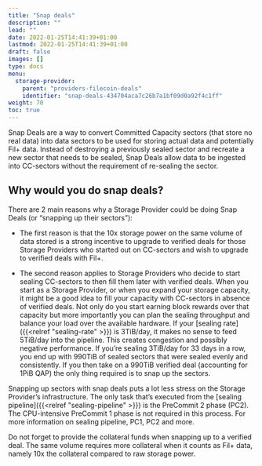 ```yaml
---
title: "Snap deals"
description: ""
lead: ""
date: 2022-01-25T14:41:39+01:00
lastmod: 2022-01-25T14:41:39+01:00
draft: false
images: []
type: docs
menu:
  storage-provider:
    parent: "providers-filecoin-deals"
    identifier: "snap-deals-434704aca7c26b7a1bf09d0a92f4c1ff"
weight: 70
toc: true
---
```


Snap Deals are a way to convert Committed Capacity sectors (that store no real data) into data sectors to be used for storing actual data and potentially Fil+ data. Instead of destroying a previously sealed sector and recreate a new sector that needs to be sealed, Snap Deals allow data to be ingested into CC-sectors without the requirement of re-sealing the sector.

## Why would you do snap deals?
There are 2 main reasons why a Storage Provider could be doing Snap Deals (or “snapping up their sectors”):

* The first reason is that the 10x storage power on the same volume of data stored is a strong incentive to upgrade to verified deals for those Storage Providers who started out on CC-sectors and wish to upgrade to verified deals with Fil+.

* The second reason applies to Storage Providers who decide to start sealing CC-sectors to then fill them later with verified deals. When you start as a Storage Provider, or when you expand your storage capacity, it might be a good idea to fill your capacity with CC-sectors in absence of verified deals. Not only do you start earning block rewards over that capacity but more importantly you can plan the sealing throughput and balance your load over the available hardware. If your [sealing rate]({{<relref "sealing-rate" >}}) is 3TiB/day, it makes no sense to feed 5TiB/day into the pipeline. This creates congestion and possibly negative performance. If you’re sealing 3TiB/day for 33 days in a row, you end up with 990TiB of sealed sectors that were sealed evenly and consistently. If you then take on a 990TiB verified deal (accounting for 1PiB QAP) the only thing required is to snap up the sectors.

Snapping up sectors with snap deals puts a lot less stress on the Storage Provider’s infrastructure. The only task that’s executed from the [sealing pipeline]({{<relref "sealing-pipeline" >}}) is the PreCommit 2 phase (PC2). The CPU-intensive PreCommit 1 phase is not required in this process. For more information on sealing pipeline, PC1, PC2 and more.

Do not forget to provide the collateral funds when snapping up to a verified deal. The same volume requires more collateral when it counts as Fil+ data, namely 10x the collateral compared to raw storage power.
